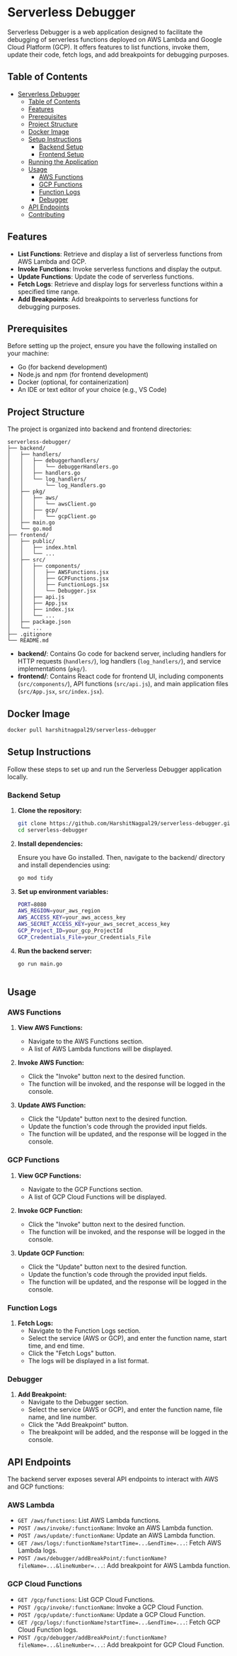# Serverless Debugger

Serverless Debugger is a web application designed to facilitate the debugging of serverless functions deployed on AWS Lambda and Google Cloud Platform (GCP). It offers features to list functions, invoke them, update their code, fetch logs, and add breakpoints for debugging purposes.

## Table of Contents
- [Serverless Debugger](#serverless-debugger)
  - [Table of Contents](#table-of-contents)
  - [Features](#features)
  - [Prerequisites](#prerequisites)
  - [Project Structure](#project-structure)
  - [Docker Image](#Docker-Image)
  - [Setup Instructions](#setup-instructions)
    - [Backend Setup](#backend-setup)
    - [Frontend Setup](#frontend-setup)
  - [Running the Application](#running-the-application)
  - [Usage](#usage)
    - [AWS Functions](#aws-functions)
    - [GCP Functions](#gcp-functions)
    - [Function Logs](#function-logs)
    - [Debugger](#debugger)
  - [API Endpoints](#api-endpoints)
  - [Contributing](#contributing)

## Features

- **List Functions**: Retrieve and display a list of serverless functions from AWS Lambda and GCP.
- **Invoke Functions**: Invoke serverless functions and display the output.
- **Update Functions**: Update the code of serverless functions.
- **Fetch Logs**: Retrieve and display logs for serverless functions within a specified time range.
- **Add Breakpoints**: Add breakpoints to serverless functions for debugging purposes.

## Prerequisites

Before setting up the project, ensure you have the following installed on your machine:

- Go (for backend development)
- Node.js and npm (for frontend development)
- Docker (optional, for containerization)
- An IDE or text editor of your choice (e.g., VS Code)

## Project Structure

The project is organized into backend and frontend directories:

```
serverless-debugger/
├── backend/
│   ├── handlers/
│   │   ├── debuggerhandlers/
│   │   │   └── debuggerHandlers.go
│   │   ├── handlers.go
│   │   └── log_handlers/
│   │       └── log_Handlers.go
│   ├── pkg/
│   │   ├── aws/
│   │   │   └── awsClient.go
│   │   ├── gcp/
│   │   │   └── gcpClient.go
│   ├── main.go
│   └── go.mod
├── frontend/
│   ├── public/
│   │   ├── index.html
│   │   └── ...
│   ├── src/
│   │   ├── components/
│   │   │   ├── AWSFunctions.jsx
│   │   │   ├── GCPFunctions.jsx
│   │   │   ├── FunctionLogs.jsx
│   │   │   └── Debugger.jsx
│   │   ├── api.js
│   │   ├── App.jsx
│   │   ├── index.jsx
│   │   └── ...
│   ├── package.json
│   └── ...
├── .gitignore
└── README.md
```

- **backend/**: Contains Go code for backend server, including handlers for HTTP requests (`handlers/`), log handlers (`log_handlers/`), and service implementations (`pkg/`).
- **frontend/**: Contains React code for frontend UI, including components (`src/components/`), API functions (`src/api.js`), and main application files (`src/App.jsx`, `src/index.jsx`).

## Docker Image

```bash
docker pull harshitnagpal29/serverless-debugger
```

## Setup Instructions

Follow these steps to set up and run the Serverless Debugger application locally.

### Backend Setup

1. **Clone the repository:**

   ```bash
   git clone https://github.com/HarshitNagpal29/serverless-debugger.git
   cd serverless-debugger

2. **Install dependencies:**

    Ensure you have Go installed. Then, navigate to the backend/ directory and install dependencies using:

   ```bash
   go mod tidy

3. **Set up environment variables:**

   ```bash
   PORT=8080
   AWS_REGION=your_aws_region
   AWS_ACCESS_KEY=your_aws_access_key
   AWS_SECRET_ACCESS_KEY=your_aws_secret_access_key
   GCP_Project_ID=your_gcp_ProjectId
   GCP_Credentials_File=your_Credentials_File

4. **Run the backend server:**

   ```bash
   go run main.go
   


## Usage

### AWS Functions

1. **View AWS Functions:**
   * Navigate to the AWS Functions section.
   * A list of AWS Lambda functions will be displayed.

2. **Invoke AWS Function:**
   * Click the "Invoke" button next to the desired function.
   * The function will be invoked, and the response will be logged in the console.

3. **Update AWS Function:**
   * Click the "Update" button next to the desired function.
   * Update the function's code through the provided input fields.
   * The function will be updated, and the response will be logged in the console.

### GCP Functions

1. **View GCP Functions:**
   * Navigate to the GCP Functions section.
   * A list of GCP Cloud Functions will be displayed.

2. **Invoke GCP Function:**
   * Click the "Invoke" button next to the desired function.
   * The function will be invoked, and the response will be logged in the console.

3. **Update GCP Function:**
   * Click the "Update" button next to the desired function.
   * Update the function's code through the provided input fields.
   * The function will be updated, and the response will be logged in the console.

### Function Logs

1. **Fetch Logs:**
   * Navigate to the Function Logs section.
   * Select the service (AWS or GCP), and enter the function name, start time, and end time.
   * Click the "Fetch Logs" button.
   * The logs will be displayed in a list format.

### Debugger

1. **Add Breakpoint:**
   * Navigate to the Debugger section.
   * Select the service (AWS or GCP), and enter the function name, file name, and line number.
   * Click the "Add Breakpoint" button.
   * The breakpoint will be added, and the response will be logged in the console.

## API Endpoints

The backend server exposes several API endpoints to interact with AWS and GCP functions:

### AWS Lambda

* `GET /aws/functions`: List AWS Lambda functions.
* `POST /aws/invoke/:functionName`: Invoke an AWS Lambda function.
* `POST /aws/update/:functionName`: Update an AWS Lambda function.
* `GET /aws/logs/:functionName?startTime=...&endTime=...`: Fetch AWS Lambda logs.
* `POST /aws/debugger/addBreakPoint/:functionName?fileName=...&lineNumber=...`: Add breakpoint for AWS Lambda function.

### GCP Cloud Functions

* `GET /gcp/functions`: List GCP Cloud Functions.
* `POST /gcp/invoke/:functionName`: Invoke a GCP Cloud Function.
* `POST /gcp/update/:functionName`: Update a GCP Cloud Function.
* `GET /gcp/logs/:functionName?startTime=...&endTime=...`: Fetch GCP Cloud Function logs.
* `POST /gcp/debugger/addBreakPoint/:functionName?fileName=...&lineNumber=...`: Add breakpoint for GCP Cloud Function.

